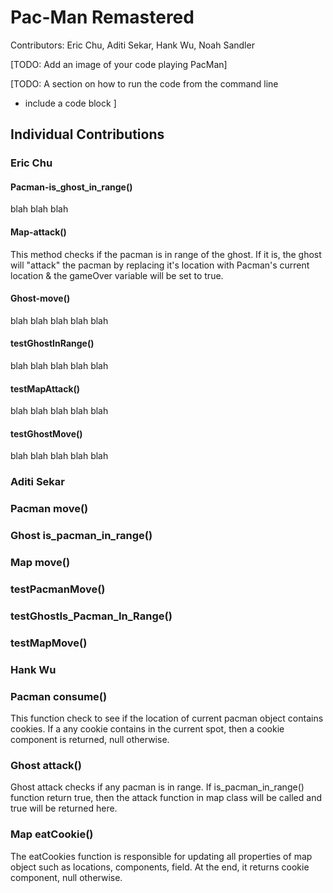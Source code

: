 # Pac-Man Remastered
Contributors: Eric Chu, Aditi Sekar, Hank Wu, Noah Sandler


[TODO: Add an image of your code playing PacMan]


[TODO: A section on how to run the code from the command line
  - include a code block
]



## Individual Contributions

### Eric Chu 



#### Pacman-is_ghost_in_range()
blah blah blah 

#### Map-attack()
This method checks if the pacman is in range of the ghost. If it is, the ghost will "attack" the pacman by replacing it's location with Pacman's current location
& the gameOver variable will be set to true. 

#### Ghost-move()
blah blah blah blah blah 

#### testGhostInRange()
blah blah blah blah blah 

#### testMapAttack()
blah blah blah blah blah 

#### testGhostMove()
blah blah blah blah blah 


### Aditi Sekar

### Pacman move()

### Ghost is_pacman_in_range()

### Map move()

### testPacmanMove()

### testGhostIs_Pacman_In_Range()

### testMapMove()


### Hank Wu

### Pacman consume()
This function check to see if the location of current pacman object contains cookies. If a any cookie contains in the current spot, then a cookie component is returned, null otherwise.

### Ghost attack()
Ghost attack checks if any pacman is in range. If is_pacman_in_range() function return true, then the attack function in map class will be called and true will be returned here.

### Map eatCookie()
The eatCookies function is responsible for updating all properties of map object such as locations, components, field. At the end, it returns cookie component, null otherwise.
